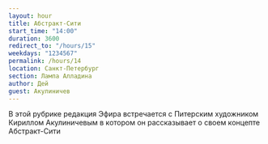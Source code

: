 ```yaml
---
layout: hour
title: Абстракт-Сити
start_time: "14:00"
duration: 3600
redirect_to: "/hours/15"
weekdays: "1234567"
permalink: /hours/14
location: Санкт-Петербург
section: Лампа Алладина
author: Дей
guest: Акулиничев  
---
```


В этой рубрике редакция Эфира встречается с Питерским художником Кириллом Акулиничевым в котором он рассказывает о своем концепте Абстракт-Сити
